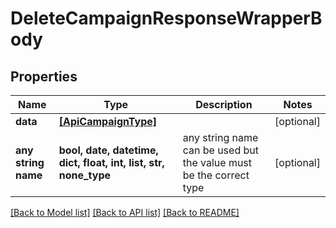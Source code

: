 # DeleteCampaignResponseWrapperBody


## Properties
Name | Type | Description | Notes
------------ | ------------- | ------------- | -------------
**data** | [**[ApiCampaignType]**](ApiCampaignType.md) |  | [optional] 
**any string name** | **bool, date, datetime, dict, float, int, list, str, none_type** | any string name can be used but the value must be the correct type | [optional]

[[Back to Model list]](../README.md#documentation-for-models) [[Back to API list]](../README.md#documentation-for-api-endpoints) [[Back to README]](../README.md)


